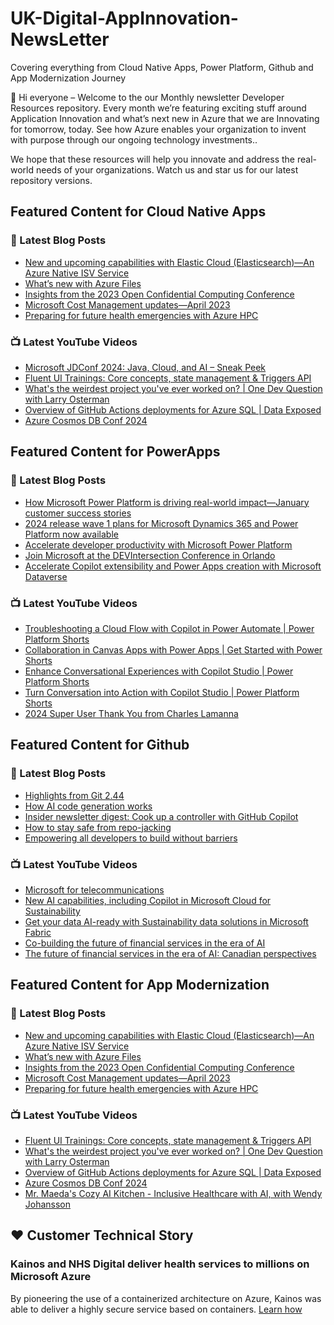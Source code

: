 # UK-Digital-AppInnovation-NewsLetter

Covering everything from Cloud Native Apps, Power Platform, Github and App Modernization Journey

👋 Hi everyone – Welcome to the our Monthly newsletter Developer Resources repository. Every month we’re featuring exciting stuff around Application Innovation and what’s next new in Azure that we are Innovating for tomorrow, today. See how Azure enables your organization to invent with purpose through our ongoing technology investments..


We hope that these resources will help you innovate and address the real-world needs of your organizations. Watch us and star us for our latest repository versions.

## Featured Content for Cloud Native Apps


### 📝 Latest Blog Posts

    
<!-- BLOGCNA:START -->
- [New and upcoming capabilities with Elastic Cloud (Elasticsearch)—An Azure Native ISV Service](https://azure.microsoft.com/blog/new-and-upcoming-capabilities-with-elastic-cloud-elasticsearch-an-azure-native-isv-service/)
- [What’s new with Azure Files](https://azure.microsoft.com/blog/what-s-new-with-azure-files/)
- [Insights from the 2023 Open Confidential Computing Conference](https://azure.microsoft.com/blog/insights-from-the-2023-open-confidential-computing-conference/)
- [Microsoft Cost Management updates—April 2023](https://azure.microsoft.com/blog/microsoft-cost-management-updates-april-2023/)
- [Preparing for future health emergencies with Azure HPC ](https://azure.microsoft.com/blog/preparing-for-future-health-emergencies-with-azure-hpc/)
<!-- BLOGCNA:END -->

### 📺 Latest YouTube Videos

 
<!-- YOUTUBECNA:START -->
- [Microsoft JDConf 2024: Java, Cloud, and AI – Sneak Peek](https://www.youtube.com/watch?v=NjMuoZ8Fx_0)
- [Fluent UI Trainings: Core concepts, state management &amp; Triggers API](https://www.youtube.com/watch?v=19R2qAoLhdg)
- [What&#39;s the weirdest project you&#39;ve ever worked on? | One Dev Question with Larry Osterman](https://www.youtube.com/watch?v=jP5YfPzP1nI)
- [Overview of GitHub Actions deployments for Azure SQL | Data Exposed](https://www.youtube.com/watch?v=eVQWOVcDHm4)
- [Azure Cosmos DB Conf 2024](https://www.youtube.com/watch?v=D-nknTYX0-w)
<!-- YOUTUBECNA:END -->

##  Featured Content for PowerApps
### 📝 Latest Blog Posts
<!-- BLOGPOWER:START -->
- [How Microsoft Power Platform is driving real-world impact—January customer success stories](https://www.microsoft.com/en-us/power-platform/blog/2024/02/12/how-microsoft-power-platform-is-driving-real-world-impact-january-customer-success-stories/)
- [2024 release wave 1 plans for Microsoft Dynamics 365 and Power Platform now available](https://cloudblogs.microsoft.com/dynamics365/bdm/2024/01/25/2024-release-wave-1-plans-for-microsoft-dynamics-365-and-power-platform-now-available/)
- [Accelerate developer productivity with Microsoft Power Platform](https://powerapps.microsoft.com/en-us/blog/accelerate-developer-productivity-with-microsoft-power-platform/)
- [Join Microsoft at the DEVIntersection Conference in Orlando](https://powerapps.microsoft.com/en-us/blog/join-microsoft-the-devintersection-conference-in-orlando/)
- [Accelerate Copilot extensibility and Power Apps creation with Microsoft Dataverse](https://www.microsoft.com/en-us/power-platform/blog/2023/11/15/accelerate-copilot-extensibility-and-power-app-creation-with-microsoft-dataverse/)
<!-- BLOGPOWER:END -->
 ### 📺 Latest YouTube Videos
    
<!-- YOUTUBEPOWER:START -->
- [Troubleshooting a Cloud Flow with Copilot in Power Automate | Power Platform Shorts](https://www.youtube.com/watch?v=A9QYbZCZ6ZA)
- [Collaboration in Canvas Apps with Power Apps | Get Started with Power Shorts](https://www.youtube.com/watch?v=zOGQXz4-LnI)
- [Enhance Conversational Experiences with Copilot Studio | Power Platform Shorts](https://www.youtube.com/watch?v=GRAInU7i-xY)
- [Turn Conversation into Action with Copilot Studio | Power Platform Shorts](https://www.youtube.com/watch?v=Mkc_wMGTXDc)
- [2024 Super User Thank You from Charles Lamanna](https://www.youtube.com/watch?v=KGrVtD_LL2s)
<!-- YOUTUBEPOWER:END -->

##  Featured Content for Github
### 📝 Latest Blog Posts
<!-- BLOGGITHUB:START -->
- [Highlights from Git 2.44](https://github.blog/2024-02-23-highlights-from-git-2-44/)
- [How AI code generation works](https://github.blog/2024-02-22-how-ai-code-generation-works/)
- [Insider newsletter digest: Cook up a controller with GitHub Copilot](https://github.blog/2024-02-22-insider-newsletter-digest-cook-up-a-controller-with-github-copilot/)
- [How to stay safe from repo-jacking](https://github.blog/2024-02-21-how-to-stay-safe-from-repo-jacking/)
- [Empowering all developers to build without barriers](https://github.blog/2024-02-21-empowering-all-developers-to-build-without-barriers/)
<!-- BLOGGITHUB:END -->
### 📺 Latest YouTube Videos
<!-- YOUTUBEGITHUB:START -->
- [Microsoft for telecommunications](https://www.youtube.com/watch?v=tXNR-hkfIYc)
- [New AI capabilities, including Copilot in Microsoft Cloud for Sustainability](https://www.youtube.com/watch?v=ZcqFkAbbcRg)
- [Get your data AI-ready with Sustainability data solutions in Microsoft Fabric](https://www.youtube.com/watch?v=RKJlaLrAbSw)
- [Co-building the future of financial services in the era of AI](https://www.youtube.com/watch?v=p0On9b1ADj4)
- [The future of financial services in the era of AI: Canadian perspectives](https://www.youtube.com/watch?v=BGhxQ29fRcU)
<!-- YOUTUBEGITHUB:END -->
##  Featured Content for App Modernization
### 📝 Latest Blog Posts
<!-- BLOGAPPMOD:START -->
- [New and upcoming capabilities with Elastic Cloud (Elasticsearch)—An Azure Native ISV Service](https://azure.microsoft.com/blog/new-and-upcoming-capabilities-with-elastic-cloud-elasticsearch-an-azure-native-isv-service/)
- [What’s new with Azure Files](https://azure.microsoft.com/blog/what-s-new-with-azure-files/)
- [Insights from the 2023 Open Confidential Computing Conference](https://azure.microsoft.com/blog/insights-from-the-2023-open-confidential-computing-conference/)
- [Microsoft Cost Management updates—April 2023](https://azure.microsoft.com/blog/microsoft-cost-management-updates-april-2023/)
- [Preparing for future health emergencies with Azure HPC ](https://azure.microsoft.com/blog/preparing-for-future-health-emergencies-with-azure-hpc/)
<!-- BLOGAPPMOD:END -->
### 📺 Latest YouTube Videos
<!-- YOUTUBEAPPMOD:START -->
- [Fluent UI Trainings: Core concepts, state management &amp; Triggers API](https://www.youtube.com/watch?v=19R2qAoLhdg)
- [What&#39;s the weirdest project you&#39;ve ever worked on? | One Dev Question with Larry Osterman](https://www.youtube.com/watch?v=jP5YfPzP1nI)
- [Overview of GitHub Actions deployments for Azure SQL | Data Exposed](https://www.youtube.com/watch?v=eVQWOVcDHm4)
- [Azure Cosmos DB Conf 2024](https://www.youtube.com/watch?v=D-nknTYX0-w)
- [Mr. Maeda&#39;s Cozy AI Kitchen - Inclusive Healthcare with AI, with Wendy Johansson](https://www.youtube.com/watch?v=RkV0aJdrkBg)
<!-- YOUTUBEAPPMOD:END -->


## ♥️ Customer Technical Story 

### Kainos and NHS Digital deliver health services to millions on Microsoft Azure

By pioneering the use of a containerized architecture on Azure, Kainos was able to deliver a highly secure service based on containers. [Learn how](https://customers.microsoft.com/en-us/story/1368348549535774520-kainos-and-nhs-digital-deliver-health-services-to-millions-on-microsoft-azure)

